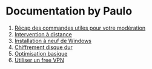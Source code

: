 # Documentation by Paulo 

1. [Récap des commandes utiles pour votre modération](https://github.com/ZiiwAy/doc/blob/master/Moderator_cmds.md)
2. [Intervention à distance]()
3. [Installation à neuf de Windows]()
4. [Chiffrement disque dur]()
5. [Optimisation basique]()
6. [Utiliser un free VPN]()